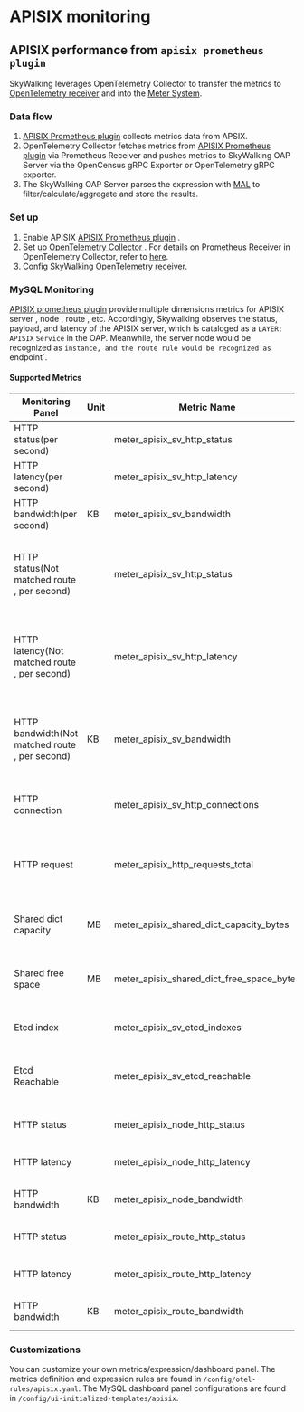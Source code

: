 # APISIX monitoring
## APISIX  performance from `apisix prometheus plugin`
SkyWalking leverages OpenTelemetry Collector to transfer the metrics to
[OpenTelemetry receiver](opentelemetry-receiver.md) and into the [Meter System](./../../concepts-and-designs/meter.md).

### Data flow
1. [APISIX Prometheus plugin](https://apisix.apache.org/docs/apisix/plugins/prometheus/) collects metrics data from APSIX.
2. OpenTelemetry Collector fetches metrics from [APISIX Prometheus plugin](https://apisix.apache.org/docs/apisix/plugins/prometheus/) via Prometheus Receiver and pushes metrics to SkyWalking OAP Server via the OpenCensus gRPC Exporter or OpenTelemetry gRPC exporter.
3. The SkyWalking OAP Server parses the expression with [MAL](../../concepts-and-designs/mal.md) to filter/calculate/aggregate and store the results.

### Set up
1. Enable APISIX [APISIX Prometheus plugin](https://apisix.apache.org/docs/apisix/plugins/prometheus/) .
2. Set up [OpenTelemetry Collector ](https://opentelemetry.io/docs/collector/getting-started/#docker). For details on Prometheus Receiver in OpenTelemetry Collector, refer to [here](../../../../test/e2e-v2/cases/apisix/otel-collector/otel-collector-config.yaml).
3. Config SkyWalking [OpenTelemetry receiver](opentelemetry-receiver.md).

### MySQL Monitoring
[APISIX prometheus plugin](https://apisix.apache.org/docs/apisix/plugins/prometheus/) provide multiple dimensions metrics for APISIX server , node , route , etc. 
Accordingly, Skywalking observes the status, payload, and latency of the APISIX server, which is cataloged as a `LAYER: APISIX` `Service` in the OAP. Meanwhile, the server node would be recognized as `instance, and the route rule would be recognized as `endpoint`.

#### Supported Metrics 
| Monitoring Panel | Unit | Metric Name |Catalog | Description | Data Source |
|-----|------|-----|-----|-----|-----|
|HTTP status(per second)  |  | meter_apisix_sv_http_status |Service | The rate of http status trend| APISIX prometheus plugin|
|HTTP latency(per second) |  | meter_apisix_sv_http_latency |Service | The rate of http latency trend| APISIX prometheus plugin|
|HTTP bandwidth(per second)  | KB | meter_apisix_sv_bandwidth |Service | The rate of http latency trend| APISIX prometheus plugin|
|HTTP status(Not matched route , per second)  |  | meter_apisix_sv_http_status |Service | The rate of http status trend, which request not match any route| APISIX prometheus plugin|
|HTTP latency(Not matched route , per second) |  | meter_apisix_sv_http_latency |Service | The rate of http latency trend, which request not match any route| APISIX prometheus plugin|
|HTTP bandwidth(Not matched route , per second)  | KB | meter_apisix_sv_bandwidth |Service | The rate of http latency trend ,which request not match any route| APISIX prometheus plugin|
|HTTP connection |  | meter_apisix_sv_http_connections |Service | The avg number of current connection | APISIX prometheus plugin|
|HTTP request  |  | meter_apisix_http_requests_total |Service | The number of request since APISIX startup | APISIX prometheus plugin|
|Shared dict capacity | MB  | meter_apisix_shared_dict_capacity_bytes |Service | The  avg capacity of shared dict capacity | APISIX prometheus plugin|
|Shared free space| MB  | meter_apisix_shared_dict_free_space_bytes |Service | The  avg free space of shared dict capacity | APISIX prometheus plugin|
|Etcd index|   | meter_apisix_sv_etcd_indexes |Service | Etcd modify index for APISIX keys | APISIX prometheus plugin|
|Etcd Reachable|   | meter_apisix_sv_etcd_reachable |Service | Etcd Reachable , See [APISIX Prometheus plugin](https://apisix.apache.org/docs/apisix/plugins/prometheus/)| APISIX prometheus plugin|
|HTTP status  |  | meter_apisix_node_http_status |Instance | The rate of http status trend | APISIX prometheus plugin|
|HTTP latency |  | meter_apisix_node_http_latency |Instance | The rate of http latency trend | APISIX prometheus plugin|
|HTTP bandwidth  | KB | meter_apisix_node_bandwidth |Endpoint | The rate of http latency trend | APISIX prometheus plugin|
|HTTP status  |  | meter_apisix_route_http_status |Endpoint | The rate of http status trend| APISIX prometheus plugin|
|HTTP latency |  | meter_apisix_route_http_latency |Endpoint | The rate of http latency trend| APISIX prometheus plugin|
|HTTP bandwidth  | KB | meter_apisix_route_bandwidth |Endpoint | The rate of http latency trend| APISIX prometheus plugin|

### Customizations
You can customize your own metrics/expression/dashboard panel.
The metrics definition and expression rules are found in `/config/otel-rules/apisix.yaml`.
The MySQL dashboard panel configurations are found in `/config/ui-initialized-templates/apisix`.